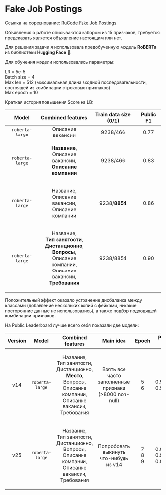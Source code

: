 # Fake Job Postings

Ссылка на соревнование: [RuCode Fake Job Postings](https://www.kaggle.com/c/rucode-fake-job-postings/overview/evaluation)

Объявления о работе описываются набором из 15 признаков, требуется предсказать является объявление настоящим или нет.

Для решения задачи я использовала предобученную модель **RoBERTa** из библиотеки **Hugging Face** 🤗.

Для обучения модели использовались параметры:

LR = 5e-5 \
Batch size = 4 \
Max len = 512 (максимальная длина входной последовательности, состоящей из комбинации строковых признаков) \
Max epoch = 10

Краткая история повышения Score на LB:

| Model | Combined features | Train data size (0/1) | Public F1 | 
|:-------:|:-------:|:-------:|:-------:|
| `roberta-large`      | Описание вакансии | 9238/466 | 0.77 |
| `roberta-large`      | <p>**Название**,<br>Описание вакансии,<br>**Описание компании**<p> | 9238/466 | 0.83 |
| `roberta-large`      | <p>Название,<br>Описание вакансии,<br>Описание компании<p> | 9238/**8854** | 0.86 |
| `roberta-large`      | <p>Название,<br>**Тип занятости**,<br>**Дистанционно**,<br>**Вопросы**,<br>Описание компании,<br>Описание вакансии,<br>**Требования**<p> | 9238/8854 | 0.90 |

Положительный эффект оказало устранение дисбаланса между классами (добавление нескольких копий с фейками, никакие посторонние данные не использовались), а также подбор подходящей комбинации признаков.

На Public Leaderboard лучше всего себя показали две модели:

| Version | Model | Combined features | Main idea | Epoch | Public F1 | Notebook | Weights |
|:-------:|:-------:|:-------:|:-------:|:-------:|:-------:|:-------:|:-------:|
| v14 | `roberta-large`      | <p>Название,<br>Тип занятости,<br>Дистанционно,<br>**Место**,<br>Вопросы,<br>Описание компании,<br>Описание вакансии,<br>Требования<p> | <p>Взять все часто<br>заполненные<br>признаки<br>(>8000 non-null)<p> | <p>5<br>6<p> | <p>0.90421<br>0.90769<p> | [v14_RoBERTa_10e.ipynb](v14%20RoBERTa/v14_RoBERTa_10e.ipynb) |
| v25 | `roberta-large`      | <p>Название,<br>Тип занятости,<br>Дистанционно,<br>Вопросы,<br>Описание компании,<br>Описание вакансии,<br>Требования<p> | <p>Попробовать<br>выкинуть<br>что-нибудь из v14<p> | <p>7<br>8<br>9<p> | <p>0.90000<br>0.90000<br>0.90076<p> | [v25_RoBERTa_10e.ipynb](v25%20RoBERTa/v25_RoBERTa_10e.ipynb) | [Weights](https://drive.google.com/drive/folders/1aZ7bSNvoDfDHYj5hnzhcFUfINKzrPLP9?usp=sharing) |
